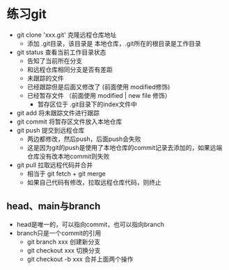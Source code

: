 # 练习git
- git clone 'xxx.git' 克隆远程仓库地址
  - 添加 .git目录，该目录是 本地仓库，.git所在的根目录是工作目录
- git status 查看当前工作目录状态
  - 告知了当前所在分支
  - 和远程仓库相同分支是否有差距
  - 未跟踪的文件 
  - 已经跟踪但是后面又修改了 (前面使用 modified修饰)
  - 已经暂存文件 （前面使用 modified | new file 修饰）
    - 暂存区位于 .git目录下的index文件中
- git add 将未跟踪文件进行跟踪
- git commit 将暂存区文件放入本地仓库
- git push 提交到远程仓库
  - 两边都修改，然后push，后面push会失败
  - 这是因为git的push是使用了本地仓库的commit记录去添加的，如果远端仓库没有改本地commit则失败
- git pull 拉取远程代码并合并
  - 相当于 git fetch + git merge 
  - 如果自己代码有修改，拉取远程仓库代码，则终止

## head、main与branch
- head是唯一的，可以指向commit，也可以指向branch
- branch只是一个commit的引用
  - git branch xxx  创建新分支
  - git checkout xxx  切换分支
  - git checkout -b xxx 合并上面两个操作